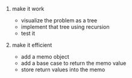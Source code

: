 1. make it work
    * visualize the problem as a tree
    * implement that tree using recursion
    * test it

2. make it efficient
    * add a memo object
    * add a base case to return the memo value
    * store return values into the memo